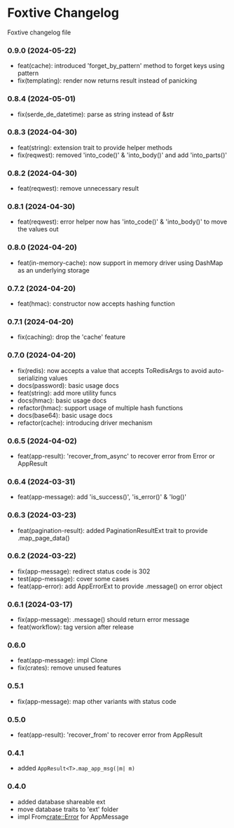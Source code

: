 # Foxtive Changelog
Foxtive changelog file 

### 0.9.0 (2024-05-22)
* feat(cache): introduced 'forget_by_pattern' method to forget keys using pattern
* fix(templating): render now returns result instead of panicking

### 0.8.4 (2024-05-01)
* fix(serde_de_datetime): parse as string instead of &str

### 0.8.3 (2024-04-30)
* feat(string): extension trait to provide helper methods
* fix(reqwest): removed 'into_code()' & 'into_body()' and add 'into_parts()'

### 0.8.2 (2024-04-30)
* feat(reqwest): remove unnecessary result

### 0.8.1 (2024-04-30)
* feat(reqwest): error helper now has 'into_code()' & 'into_body()' to move the values out

### 0.8.0 (2024-04-20)
* feat(in-memory-cache): now support in memory driver using DashMap as an underlying storage

### 0.7.2 (2024-04-20)
* feat(hmac): constructor now accepts hashing function

### 0.7.1 (2024-04-20)
* fix(caching): drop the 'cache' feature

### 0.7.0 (2024-04-20)
* fix(redis): now accepts a value that accepts ToRedisArgs to avoid auto-serializing values
* docs(password): basic usage docs
* feat(string): add more utility funcs
* docs(hmac): basic usage docs
* refactor(hmac): support usage of multiple hash functions
* docs(base64): basic usage docs
* refactor(cache): introducing driver mechanism

### 0.6.5 (2024-04-02)
* feat(app-result): 'recover_from_async' to recover error from Error or AppResult<T>

### 0.6.4 (2024-03-31)
* feat(app-message): add 'is_success()', 'is_error()' & 'log()'

### 0.6.3 (2024-03-23)
* feat(pagination-result): added PaginationResultExt trait to provide .map_page_data()

### 0.6.2 (2024-03-22)
* fix(app-message): redirect status code is 302
* test(app-message): cover some cases
* feat(app-error): add AppErrorExt to provide .message() on error object

### 0.6.1 (2024-03-17)
* fix(app-message): .message() should return error message
* feat(workflow): tag version after release

### 0.6.0
* feat(app-message): impl Clone
* fix(crates): remove unused features

### 0.5.1
* fix(app-message): map other variants with status code

### 0.5.0
* feat(app-result): 'recover_from' to recover error from AppResult<T>

### 0.4.1
* added `AppResult<T>.map_app_msg(|m| m)`

### 0.4.0
* added database shareable ext
* move database traits to 'ext' folder
* impl From<crate::Error> for AppMessage 